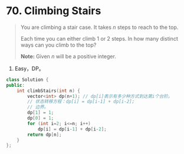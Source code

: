 # 70. Climbing Stairs

> You are climbing a stair case. It takes *n* steps to reach to the top.
>
> Each time you can either climb 1 or 2 steps. In how many distinct ways can you climb to the top?
>
> **Note:** Given *n* will be a positive integer.

1. Easy，DP。

```cpp
class Solution {
public:
    int climbStairs(int n) {
        vector<int> dp(n+1); // dp[i]表示有多少种方式到达第i个台阶。
        // 状态转移方程：dp[i] = dp[i-1] + dp[i-2];
        // 边界。
        dp[1] = 1;
        dp[0] = 1;
        for (int i=2; i<=n; i++)
            dp[i] = dp[i-1] + dp[i-2];
        return dp[n];
    }
};
```

